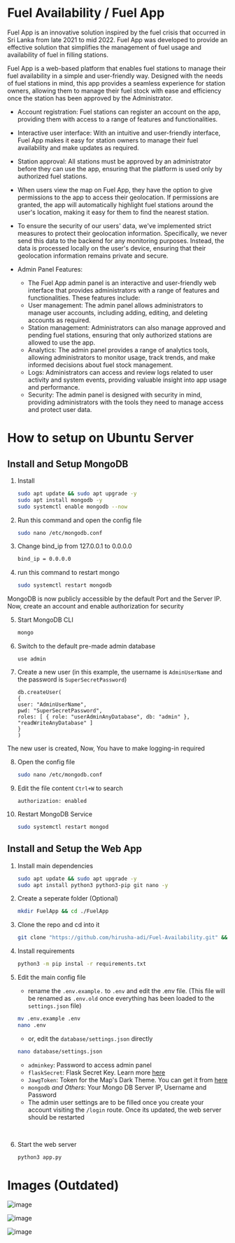 # Fuel Availability / Fuel App

Fuel App is an innovative solution inspired by the fuel crisis that occurred in Sri Lanka from late 2021 to mid 2022. Fuel App was developed to provide an effective solution that simplifies the management of fuel usage and availability of fuel in filling stations.

Fuel App is a web-based platform that enables fuel stations to manage their fuel availability in a simple and user-friendly way. Designed with the needs of fuel stations in mind, this app provides a seamless experience for station owners, allowing them to manage their fuel stock with ease and efficiency once the station has been approved by the Administrator.


- Account registration: Fuel stations can register an account on the app, providing them with access to a range of features and functionalities.

- Interactive user interface: With an intuitive and user-friendly interface, Fuel App makes it easy for station owners to manage their fuel availability and make updates as required.

- Station approval: All stations must be approved by an administrator before they can use the app, ensuring that the platform is used only by authorized fuel stations.

- When users view the map on Fuel App, they have the option to give permissions to the app to access their geolocation. If permissions are granted, the app will automatically highlight fuel stations around the user's location, making it easy for them to find the nearest station.

-  To ensure the security of our users' data, we've implemented strict measures to protect their geolocation information. Specifically, we never send this data to the backend for any monitoring purposes. Instead, the data is processed locally on the user's device, ensuring that their geolocation information remains private and secure.

- Admin Panel Features:

   - The Fuel App admin panel is an interactive and user-friendly web interface that provides administrators with a range of features and functionalities. These features include:
   - User management: The admin panel allows administrators to manage user accounts, including adding, editing, and deleting accounts as required.
   - Station management: Administrators can also manage approved and pending fuel stations, ensuring that only authorized stations are allowed to use the app.
   - Analytics: The admin panel provides a range of analytics tools, allowing administrators to monitor usage, track trends, and make informed decisions about fuel stock management.
   - Logs: Administrators can access and review logs related to user activity and system events, providing valuable insight into app usage and performance.
   - Security: The admin panel is designed with security in mind, providing administrators with the tools they need to manage access and protect user data.
# How to setup on Ubuntu Server

## Install and Setup MongoDB

1. Install

   ```bash
   sudo apt update && sudo apt upgrade -y
   sudo apt install mongodb -y
   sudo systemctl enable mongodb --now
   ```

2. Run this command and open the config file

   ```bash
   sudo nano /etc/mongodb.conf
   ```

3. Change bind_ip from 127.0.0.1 to 0.0.0.0

   ```bash
   bind_ip = 0.0.0.0
   ```

4. run this command to restart mongo

   ```bash
   sudo systemctl restart mongodb
   ```

MongoDB is now publicly accessible by the default Port and the Server IP. Now, create an account and enable authorization for security

5. Start MongoDB CLI

   ```bash
   mongo
   ```

6. Switch to the default pre-made admin database

   ```
   use admin
   ```

7. Create a new user (in this example, the username is `AdminUserName` and the password is `SuperSecretPassword`)

   ```
   db.createUser(
   {
   user: "AdminUserName",
   pwd: "SuperSecretPassword",
   roles: [ { role: "userAdminAnyDatabase", db: "admin" }, "readWriteAnyDatabase" ]
   }
   )
   ```

The new user is created, Now, You have to make logging-in required

8. Open the config file

   ```bash
   sudo nano /etc/mongodb.conf
   ```

9. Edit the file content `Ctrl+W` to search

   ```
   authorization: enabled
   ```

10. Restart MongoDB Service

    ```bash
    sudo systemctl restart mongod
    ```

## Install and Setup the Web App

1. Install main dependencies

   ```bash
   sudo apt update && sudo apt upgrade -y
   sudo apt install python3 python3-pip git nano -y
   ```

2. Create a seperate folder (Optional)

   ```bash
   mkdir FuelApp && cd ./FuelApp
   ```

3. Clone the repo and cd into it

   ```bash
   git clone "https://github.com/hirusha-adi/Fuel-Availability.git" && cd ./Fuel-Availability
   ```

4. Install requirements

   ```bash
   python3 -m pip instal -r requirements.txt
   ```

5. Edit the main config file
   
   - rename the `.env.example.` to `.env` and edit the .env file. (This file will be renamed as `.env.old` once everything has been loaded to the `settings.json` file)
   ```bash
   mv .env.example .env
   nano .env
   ```
   
   - or, edit the `database/settings.json` directly
   
   ```bash
   nano database/settings.json
   ```

   - `adminkey`: Password to access admin panel
   - `flaskSecret`: Flask Secret Key. Learn more [here](https://flask.palletsprojects.com/en/2.2.x/config/#SECRET_KEY)
   - `JawgToken`: Token for the Map's Dark Theme. You can get it from [here](https://www.jawg.io/lab/access-tokens)
   - `mongodb` _and Others_: Your Mongo DB Server IP, Username and Password
   - The admin user settings are to be filled once you create your account visiting the `/login` route. Once its updated, the web server should be restarted

<br>

6. Start the web server

   ```bash
   python3 app.py
   ```

# Images (Outdated)

![image](https://user-images.githubusercontent.com/36286877/182191521-b47fbd96-4c22-4752-b01e-4ad668a080d4.png)

![image](https://user-images.githubusercontent.com/36286877/182191507-785eab6c-b422-446e-9f9b-d1619ed32bb9.png)

![image](https://user-images.githubusercontent.com/36286877/182191551-bd3f6193-244c-4203-9ce6-9cb83da2b10f.png)
